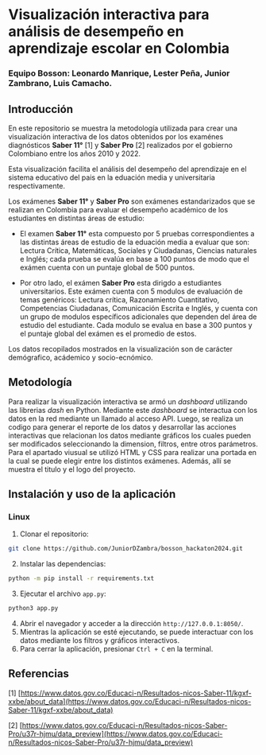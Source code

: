 # Visualización interactiva para análisis de desempeño en aprendizaje escolar en Colombia
### Equipo Bosson: Leonardo Manrique, Lester Peña, Junior Zambrano, Luis Camacho.
## Introducción
En este repositorio se muestra la metodología utilizada para crear una visualización interactiva de los datos obtenidos por los examénes diagnósticos **Saber 11°** [1] y **Saber Pro** [2] realizados por el gobierno Colombiano entre los años 2010 y 2022.

Esta visualización facilita el análisis del desempeño del aprendizaje en el sistema educativo del pais en la eduación media y universitaria respectivamente.

Los exámenes **Saber 11°** y **Saber Pro** son exámenes estandarizados que se realizan en Colombia para evaluar el desempeño académico de los estudiantes en distintas áreas de estudio:

- El examen **Saber 11°** esta compuesto por 5 pruebas correspondientes a las distintas áreas de estudio de la eduación media a evaluar que son: Lectura Crítica, Matemáticas, Sociales y Ciudadanas, Ciencias naturales e Inglés; cada prueba se evalúa en base a 100 puntos de modo que el exámen cuenta con un puntaje global de 500 puntos.

- Por otro lado, el exámen **Saber Pro** esta dirigdo a estudiantes universitarios. Este exámen cuenta con 5 modulos de evaluación de temas genéricos: Lectura crítica, Razonamiento Cuantitativo, Competencias Ciudadanas, Comunicación Escrita e Inglés, y cuenta con un grupo de modulos específicos adicionales que dependen del área de estudio del estudiante. Cada modulo se evalua en base a 300 puntos y el puntaje global del exámen es el promedio de estos.

Los datos recopilados mostrados en la visualización son de carácter demógrafico, acádemico y socio-ecnómico.

## Metodología
Para realizar la visualización interactiva se armó un *dashboard* utilizando las librerias *dash* en Python. Mediante este *dashboard* se interactua con los datos en la red mediante un llamado al acceso API. Luego, se realiza un codigo para generar el reporte de los datos y desarrollar las acciones interactivas que relacionan los datos mediante gráficos los cuales pueden ser modificados seleccionando la dimension, filtros, entre otros parámetros. Para el apartado viusual se utilizó HTML y CSS para realizar una portada en la cual se puede elegir entre los distintos exámenes. Además, allí se muestra el titulo y el logo del proyecto.

## Instalación y uso de la aplicación
### Linux
1. Clonar el repositorio:
```bash
git clone https://github.com/JuniorDZambra/bosson_hackaton2024.git
```
2. Instalar las dependencias:
```bash
python -m pip install -r requirements.txt
```
3. Ejecutar el archivo `app.py`:
```bash
python3 app.py
```
4. Abrir el navegador y acceder a la dirección `http://127.0.0.1:8050/`.
5. Mientras la aplicación se esté ejecutando, se puede interactuar con los datos mediante los filtros y gráficos interactivos.
6. Para cerrar la aplicación, presionar `Ctrl + C` en la terminal.

## Referencias
[1] [https://www.datos.gov.co/Educaci-n/Resultados-nicos-Saber-11/kgxf-xxbe/about_data](https://www.datos.gov.co/Educaci-n/Resultados-nicos-Saber-11/kgxf-xxbe/about_data)

[2] [https://www.datos.gov.co/Educaci-n/Resultados-nicos-Saber-Pro/u37r-hjmu/data_preview](https://www.datos.gov.co/Educaci-n/Resultados-nicos-Saber-Pro/u37r-hjmu/data_preview)